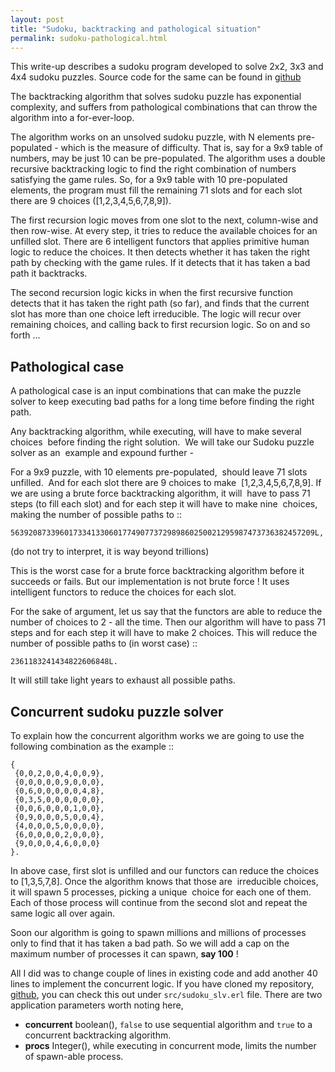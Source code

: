 ```yaml
---
layout: post
title: "Sudoku, backtracking and pathological situation"
permalink: sudoku-pathological.html
---
```


This write-up describes a sudoku program developed to solve 2x2, 3x3 and 4x4
sudoku puzzles. Source code for the same can be found in
[github][github-link]

The backtracking algorithm that solves sudoku puzzle has exponential
complexity, and suffers from pathological combinations that can throw the
algorithm into a for-ever-loop.

The algorithm works on an unsolved sudoku puzzle, with N elements
pre-populated - which is the measure of difficulty. That is, say for a 9x9
table of numbers, may be just 10 can be pre-populated. The algorithm uses a
double recursive backtracking logic to find the right combination of numbers
satisfying the game rules. So, for a 9x9 table with 10 pre-populated elements,
the program must fill the remaining 71 slots and for each slot there are
9 choices ([1,2,3,4,5,6,7,8,9]).

The first recursion logic moves from one slot to the next, column-wise and
then row-wise. At every step, it tries to reduce the available choices for an
unfilled slot. There are 6 intelligent functors that applies primitive human
logic to reduce the choices. It then detects whether it has taken the right
path by checking with the game rules. If it detects that it has taken a bad
path it backtracks.

The second recursion logic kicks in when the first recursive function detects
that it has taken the right path (so far), and finds that the current slot has
more than one choice left irreducible. The logic will recur over remaining 
choices, and calling back to first recursion logic. So on and so forth ...

Pathological case
-----------------

A pathological case is an input combinations that can make the puzzle solver to
keep executing bad paths for a long time before finding the right path.

Any backtracking algorithm, while executing, will have to make several
choices  before finding the right solution.  We will take our Sudoku puzzle
solver as an  example and expound further -

For a 9x9 puzzle, with 10 elements pre-populated,  should leave 71 slots
unfilled.  And for each slot there are 9 choices to make 
[1,2,3,4,5,6,7,8,9]. If we are using a brute force backtracking algorithm, it
will  have to pass 71 steps (to fill each slot) and for each step it will have
to make nine  choices, making the number of
possible paths to ::

    56392087339601733413306017749077372989860250021295987473736382457209L,

(do not try to interpret, it is way beyond trillions)

This is the worst case for a brute force backtracking algorithm before it
succeeds or fails. But our implementation is not brute force ! It uses
intelligent functors to reduce the choices for each slot.

For the sake of argument, let us say that the functors are able to
reduce the number of choices to 2 - all the time. Then our algorithm will have
to pass 71 steps and for each step it will have to make 2 choices. This will
reduce the number of possible paths to (in worst case) ::

    2361183241434822606848L.

It will still take light years to exhaust all possible paths.

Concurrent sudoku puzzle solver
-------------------------------

To explain how the concurrent algorithm works we are going to use the
following combination as the example ::

    {
     {0,0,2,0,0,4,0,0,9},
     {0,0,0,0,0,9,0,0,0},
     {0,6,0,0,0,0,0,4,8},
     {0,3,5,0,0,0,0,0,0},
     {0,0,6,0,0,0,1,0,0},
     {0,9,0,0,0,5,0,0,4},
     {4,0,0,0,5,0,0,0,0},
     {6,0,0,0,0,2,0,0,0},
     {9,0,0,0,4,6,0,0,0}
    }.

In above case, first slot is unfilled and our functors can reduce the choices
to [1,3,5,7,8]. Once the algorithm knows that those are  irreducible choices,
it will spawn 5 processes, picking a unique  choice for each one of them.
Each of those process will continue from the second slot and repeat the same
logic all over again.

Soon our algorithm is going to spawn millions and millions of processes only to
find that it has taken a bad path. So we will add a cap on the maximum number
of processes it can spawn, **say 100** !

All I did was to change couple of lines in existing code and add another 40
lines to implement the concurrent logic. If you have cloned my repository,
[github][github-link], you can check this out under `src/sudoku_slv.erl` file.
There are two application parameters worth noting here,

- **concurrent** boolean(), `false` to use sequential algorithm and `true` to
  a concurrent backtracking algorithm.
- **procs** Integer(), while executing in concurrent mode, limits the number of
  spawn-able process.

[github-link]: https://github.com/prataprc/sudoku


